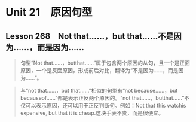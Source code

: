 ﻿ # Unit 21　原因句型
 ## Lesson 268　Not that……，but that……不是因为……，而是因为……
 
> 句型“Not that……，butthat……”属于包含两个原因的从句，且一个是正面原因，一个是反面原因，形成前后对比，翻译为“不是因为……，而是因为……”。

> 与“not that……，but that……”相似的句型有“not because……，but becauseof……”都是表示正反两个原因的。“not that……，butthat……”不仅可以表示原因，还可以用于正反判断句。例如：Not that this watchis expensive, but that it is cheap.这块手表不贵，而是很便宜。


 